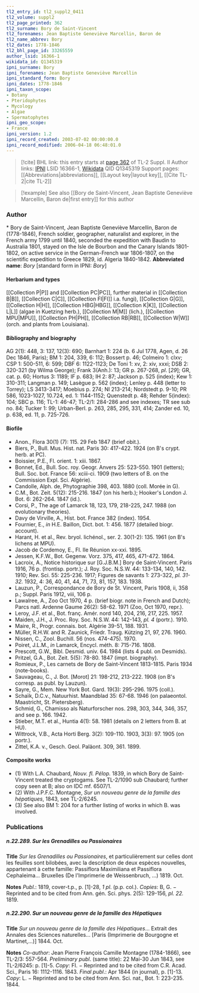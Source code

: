 ```yaml
---
tl2_entry_id: tl2_suppl2_0411
tl2_volume: suppl2
tl2_page_printed: 362
tl2_surname: Bory de Saint-Vincent
tl2_forenames: Jean Baptiste Geneviève Marcellin, Baron de
tl2_name_abbrev: Bory
tl2_dates: 1778-1846
tl2_bhl_page_id: 33265559
author_lsid: 16366-1
wikidata_id: Q1345319
ipni_surname: Bory
ipni_forenames: Jean Baptiste Geneviève Marcellin
ipni_standard_form: Bory
ipni_dates: 1778-1846
ipni_taxon_scope: 
- Botany
- Pteridophytes
- Mycology
- Algae
- Spermatophytes
ipni_geo_scope: 
- France
ipni_version: 1.2
ipni_record_created: 2003-07-02 00:00:00.0
ipni_record_modified: 2006-04-18 06:48:01.0
---
```


> [!cite] BHL link: this entry starts at [page 362](https://www.biodiversitylibrary.org/page/33265559) of TL-2 Suppl. II
> Author links: [IPNI](https://www.ipni.org/a/16366-1) LSID 16366-1, [Wikidata](https://www.wikidata.org/wiki/Q1345319) QID Q1345319
> Support pages: [[Abbreviations|abbreviations]], [[Layout key|layout key]], [[Cite TL-2|cite TL-2]]

> [!example] See also [[Bory de Saint-Vincent, Jean Baptiste Geneviève Marcellin, Baron de|first entry]] for this author

### Author

\* Bory de Saint-Vincent, Jean Baptiste Geneviève Marcellin, Baron de (1778-1846), French soldier, geographer, naturalist and explorer, in the French army 1799 until 1840, seconded the expedition with Baudin to Australia 1801, stayed on the Isle de Bourbon and the Canary Islands 1801-1802, on active service in the German-French war 1806-1807, on the scientific expedition to Greece 1829, id. Algeria 1840-1842. 
**Abbreviated name**: *Bory* \[standard form in IPNI: *Bory*\]

#### Herbarium and types

[[Collection P|P]] and [[Collection PC|PC]], further material in [[Collection B|B]], [[Collection C|C]], [[Collection FI|FI]] i.a. fungi), [[Collection G|G]], [[Collection H|H]], [[Collection HBG|HBG]], [[Collection K|K]], [[Collection L|L]] (algae in Kuetzing herb.), [[Collection M|M]] (lich.), [[Collection MPU|MPU]], [[Collection PH|PH]], [[Collection RB|RB]], [[Collection W|W]] (orch. and plants from Louisiana).

#### Bibliography and biography

AG 2(1): 448, 3: 137, 12(3): 690; Barnhart 1: 224 (b. 6 Jul 1778, Agen, d. 26 Dec 1846, Paris); BM 1: 204, 339, 6: 112; Bossert p. 46; Colmeiro 1: clxv; CSP 1: 500-511, 6: 599; DBF 6: 1122-1123; De Toni 1: xv, 2: xiv, xxxi; DSB 2: 320-321 (by Wilma George); Frank 3(Anh.): 13; GR p. 267-268, *pl*. \[*29*\]; GR, cat. p. 60; Hortus 3: 1189; IF p. 683; IH 2: 87; Jackson p. 525 (index); Kew 1: 310-311; Langman p. 149; Lasègue p. 562 (index); Lenley p. 448 (letter to Torrey); LS 3413-3417; Moebius p. 274; NI 213-214; Nordstedt p. 9-10; PR 586, 1023-1027, 10.724, ed. 1: 1144-1152; Quenstedt p. 48; Rehder 5(index): 104; SBC p. 116; TL-1: 46-47; TL-2/1: 284-286 and see indexes; TR see sub no. 84; Tucker 1: 99; Urban-Berl. p. 263, 285, 295, 331, 414; Zander ed. 10, p. 638, ed. 11, p. 725-726.

#### Biofile

- Anon., Flora 30(1) (7): 115. 29 Feb 1847 (brief obit.).
- Biers, P., Bull. Mus. Hist. nat. Paris 30: 417-422. 1924 (on B's crypt. herb. at PC).
- Boissier, P.E., Fl. orient. 1: xiii. 1867.
- Bonnet, Ed., Bull. Soc. roy. Geogr. Anvers 25: 523-550. 1901 (letters); Bull. Soc. bot. France 56: xciii-ci. 1909 (two letters of B. on the Commission Expl. Sci. Algérie).
- Candolle, Alph. de, Phytographie 398, 403. 1880 (coll. Morée in G).
- C.M., Bot. Zeit. 5(12): 215-216. 1847 (on his herb.); Hooker's London J. Bot. 6: 262-264. 1847 (id.).
- Corsi, P., The age of Lamarck 18, 123, 179, 218-225, 247. 1988 (on evolutionary theories).
- Davy de Virville, A., Hist. bot. France 382 (index). 1954.
- Fournier, E., *in* H.E. Baillon, Dict. bot. 1: 456. 1877 (detailed biogr. account).
- Harant, H. et al., Rev. bryol. lichénol., ser. 2. 30(1-2): 135. 1961 (on B's lichens at MPU).
- Jacob de Cordemoy, E., Fl. Ile Réunion xx-xxi. 1895.
- Jessen, K.F.W., Bot. Gegenw. Vorz. 375, 417, 465, 471-472. 1864.
- Lacroix, A., Notice historique sur \[G.J.B.M.\] Bory de Saint-Vincent. Paris 1916, 76 p. (frontisp. portr.); J. Roy. Soc. N.S.W. 44: 133-134, 140, 142. 1910; Rev. Sci. 55: 225-236. 1917; Figures de savants 1: 273-322, *pl. 31-32.* 1932, 4: 36, 40, 41, 44, 71, 73, 81, 157, 183. 1938.
- Lauzun, P., Correspondance de Bory de St. Vincent, Paris 1908, ii, 358 p.; Suppl. Paris 1912, viii, 106 p.
- Lawalree, A., Zoo Oct 1970, 4 p. (brief biogr. note in French and Dutch); Parcs natl. Ardenne Gaume 26(2): 58-62. 1971 (Zoo, Oct 1970, repr.).
- Leroy, J.F. et al., Bot. franç. Amér. nord 140, 204, 216, 217, 225. 1957.
- Maiden, J.H., J. Proc. Roy. Soc. N.S.W. 44: 142-143, *pl. 4* (portr.). 1910.
- Maire, R., Progr. connais. bot. Algérie 39-51, 188. 1931.
- Müller, R.H.W. and R. Zaunick, Friedr. Traug. Kützing 21, 97, 276. 1960.
- Nissen, C., Zool. Buchill. 56 (nos. 474-475). 1970.
- Poiret, J.L.M., *in* Lamarck, Encycl. méth. 8: 715-716. 1808.
- Prescott, G.W., Bibl. Desmid. univ. 64. 1984 (lists 4 publ. on Desmids).
- Pritzel, G.A., Bot. Zeit. 5(5): 78-80. 1847 (impt. biography).
- Romieux, P., Les carnets de Bory de Saint-Vincent 1813-1815. Paris 1934 (note-books).
- Sauvageau, C., J. Bot. \[Morot\] 21: 198-212, 213-222. 1908 (on B's corresp. as publ. by Lauzun).
- Sayre, G., Mem. New York Bot. Gard. 19(3): 295-296. 1975 (coll.).
- Schaïk, D.C.v., Natuurhist. Maandblad 35: 67-68. 1946 (on palaeontol. Maastricht, St. Pietersberg).
- Schmid, G., Chamisso als Naturforscher nos. 298, 303, 344, 346, 357, and see p. 166. 1942.
- Stieber, M.T. et al., Huntia 4(1): 58. 1981 (details on 2 letters from B. at HU).
- Wittrock, V.B., Acta Horti Berg. 3(2): 109-110. 1903, 3(3): 97. 1905 (on portr.).
- Zittel, K.A. v., Gesch. Geol. Paläont. 309, 361. 1899.

#### Composite works

- (1) With L.A. Chaubard, *Nouv. fl. Pélop.* 1839, in which Bory de Saint-Vincent treated the cryptogams. See TL-2/1090 sub Chaubard; further copy seen at B; also on IDC mf. 6507/1.
- (2) With J.P.F.C. Montagne, *Sur un nouveau genre de la famille des hépatiques*, 1843, see TL-2/6245.
- (3) See also BM 1: 204 for a further listing of works in which B. was involved.

### Publications

##### n.22.289. Sur les Grenadilles ou Passionaires

**Title**
*Sur les Grenadilles ou Passionaires*, et particulièrement sur celles dont les feuilles sont bilobées, avec la description de deux espèces nouvelles, appartenant à cette famille: Passiflora Maximiliana et Passiflora Cephaleima... Bruxelles (De l'Imprimerie de Weissenbruch, ...) 1819. Oct.

**Notes**
*Publ*.: 1819, cover-t.p., p. \[1\]-28, *1 pl*. (p.p. col.). *Copies*: B, G. − Reprinted and to be cited from Ann. gén. Sci. phys. 2(5): 129-156, *pl. 22.* 1819.

##### n.22.290. Sur un nouveau genre de la famille des Hépatiques

**Title**
*Sur un nouveau genre de la famille des Hépatiques*... Extrait des Annales des Sciences naturelles... \[Paris (Imprimerie de Bourgogne et Martinet,...)\] 1844. Oct.

**Notes**
*Co-author*: Jean Pierre François Camille Montagne (1784-1866), see TL-2/3: 557-564.
*Preliminary publ*. (same title): 22 Mai-30 Jun 1843, see TL-2/6245: p. \[1\]-5. *Copy*: FI. − Reprinted and to be cited from C.R. Acad. Sci., Paris 16: 1112-1116. 1843.
*Final publ*.: Apr 1844 (in journal), p. \[1\]-13. *Copy*: L. − Reprinted and to be cited from Ann. Sci. nat., Bot. 1: 223-235. 1844.

